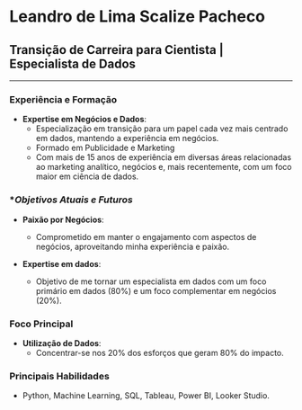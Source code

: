 # **Leandro de Lima Scalize Pacheco**

## **Transição de Carreira para Cientista | Especialista de Dados**

---

### **Experiência e Formação**

- **Expertise em Negócios e Dados**:
   - Especialização em transição para um papel cada vez mais centrado em dados, mantendo a experiência em negócios.
   - Formado em Publicidade e Marketing
   - Com mais de 15 anos de experiência em diversas áreas relacionadas ao marketing analítico, negócios e, mais recentemente, com um foco maior em ciência de dados.

### **Objetivos Atuais e Futuros*

- **Paixão por Negócios**:
  - Comprometido em manter o engajamento com aspectos de negócios, aproveitando minha experiência e paixão.
  
- **Expertise em dados**:
  - Objetivo de me tornar um especialista em dados com um foco primário em dados (80%) e um foco complementar em negócios (20%).

### **Foco Principal**

- **Utilização de Dados**:
  - Concentrar-se nos 20% dos esforços que geram 80% do impacto.

### **Principais Habilidades**

- Python, Machine Learning, SQL, Tableau, Power BI, Looker Studio.
